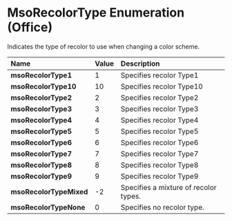 
# MsoRecolorType Enumeration (Office)

Indicates the type of recolor to use when changing a color scheme.



|**Name**|**Value**|**Description**|
|:-----|:-----|:-----|
| **msoRecolorType1**|1|Specifies recolor Type1|
| **msoRecolorType10**|10|Specifies recolor Type10|
| **msoRecolorType2**|2|Specifies recolor Type2|
| **msoRecolorType3**|3|Specifies recolor Type3|
| **msoRecolorType4**|4|Specifies recolor Type4|
| **msoRecolorType5**|5|Specifies recolor Type5|
| **msoRecolorType6**|6|Specifies recolor Type6|
| **msoRecolorType7**|7|Specifies recolor Type7|
| **msoRecolorType8**|8|Specifies recolor Type8|
| **msoRecolorType9**|9|Specifies recolor Type9|
| **msoRecolorTypeMixed**|-2|Specifies a mixture of recolor types.|
| **msoRecolorTypeNone**|0|Specifies no recolor type.|
